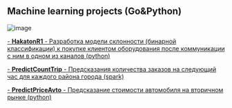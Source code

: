 ## Machine learning projects (Go&Python)

![image](https://github.com/falsednk/MachineLearningProjects/assets/87853781/0fa9b2ee-5e4c-45b6-8d5d-98fa50638cdc)

[- **HakatonR1** - Разработка модели склонности (бинарной классификации) к покупке клиентом оборудования после коммуникации с ним в одном из каналов (python)](https://github.com/falsednk/MachineLearningProjects/tree/master/HakatonR1)

[- **PredictCountTrip** - Предсказания количества заказов на следующий час для каждого района города (spark)](https://github.com/falsednk/MachineLearningProjects/tree/master/PredictCountTrip)

[- **PredictPriceAvto** - Предсказание стоимости автомобиля на вторичном рынке (python)](https://github.com/falsednk/MachineLearningProjects/tree/master/PredictPriceAvto)


